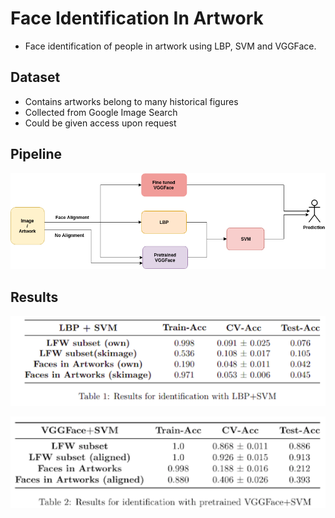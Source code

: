 # Face Identification In Artwork
* Face identification of people in artwork using LBP, SVM and VGGFace. 

## Dataset
* Contains artworks belong to many historical figures
* Collected from Google Image Search
* Could be given access upon request

## Pipeline
![pipeline](pipeline.png)


## Results
<p align="center">
  <img src="lbp.png">
</p>
<p align="center">
  <img src="vggface.png">
</p>

